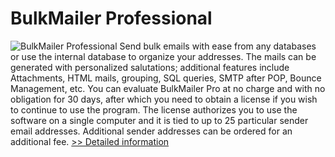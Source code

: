 # BulkMailer Professional
![BulkMailer Professional](https://mycommerce.akamaized.net/api/pimages/P140722/BIG/140722.JPG)
Send bulk emails with ease from any databases or use the internal database to organize your addresses. The mails can be generated with personalized salutations; additional features include Attachments, HTML mails, grouping, SQL queries, SMTP after POP, Bounce Management, etc.
You can evaluate BulkMailer Pro at no charge and with no obligation for 30 days, after which you need to obtain a license if you wish to continue to use the program.
The license authorizes you to use the software on a single computer and it is tied to up to 25 particular sender email addresses. Additional sender addresses can be ordered for an additional fee.
[>> Detailed information](https://secure.shareit.com/shareit/product.html?productid=140722&affiliateid=200057808)